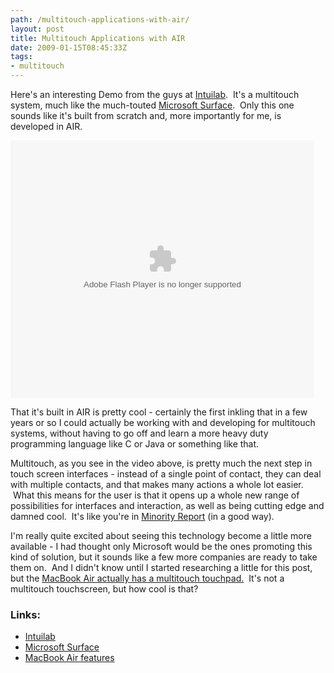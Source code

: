 ```yaml
---
path: /multitouch-applications-with-air/
layout: post
title: Multitouch Applications with AIR
date: 2009-01-15T08:45:33Z
tags:
- multitouch
---
```


Here's an interesting Demo from the guys at <a href="http://www.intuilab.com/main/index.php" target="_blank">Intuilab</a>.  It's a multitouch system, much like the much-touted <a href="http://www.microsoft.com/surface/index.html" target="_blank">Microsoft Surface</a>.  Only this one sounds like it's built from scratch and, more importantly for me, is developed in AIR.

<object width="486" height="412" data="http://services.brightcove.com/services/viewer/federated_f8/1596744118" type="application/x-shockwave-flash"><param name="name" value="flashObj" /><param name="bgcolor" value="#FFFFFF" /><param name="flashvars" value="videoId=6898810001&amp;playerId=1596744118&amp;viewerSecureGatewayURL=https://console.brightcove.com/services/amfgateway&amp;servicesURL=http://services.brightcove.com/services&amp;cdnURL=http://admin.brightcove.com&amp;domain=embed&amp;autoStart=false&amp;" /><param name="src" value="http://services.brightcove.com/services/viewer/federated_f8/1596744118" /></object>

That it's built in AIR is pretty cool - certainly the first inkling that in a few years or so I could actually be working with and developing for multitouch systems, without having to go off and learn a more heavy duty programming language like C or Java or something like that.

<!--more-->Multitouch, as you see in the video above, is pretty much the next step in touch screen interfaces - instead of a single point of contact, they can deal with multiple contacts, and that makes many actions a whole lot easier.  What this means for the user is that it opens up a whole new range of possibilities for interfaces and interaction, as well as being cutting edge and damned cool.  It's like you're in <a href="http://en.wikipedia.org/w/index.php?title=Minority_Report_(film)#Multi-touch_technology_foreshadowing" target="_blank">Minority Report</a> (in a good way).

I'm really quite excited about seeing this technology become a little more available - I had thought only Microsoft would be the ones promoting this kind of solution, but it sounds like a few more companies are ready to take them on.  And I didn't know until I started researching a little for this post, but the <a href="http://www.apple.com/macbookair/features.html" target="_blank">MacBook Air actually has a multitouch touchpad.</a>  It's not a multitouch touchscreen, but how cool is that?
<h3>Links:</h3>
<ul>
	<li><a href="http://www.intuilab.com/main/index.php" target="_blank">Intuilab</a></li>
	<li><a href="http://www.microsoft.com/surface/index.html" target="_blank">Microsoft Surface</a></li>
	<li><a href="http://www.apple.com/macbookair/features.html" target="_blank">MacBook Air features</a></li>
</ul>